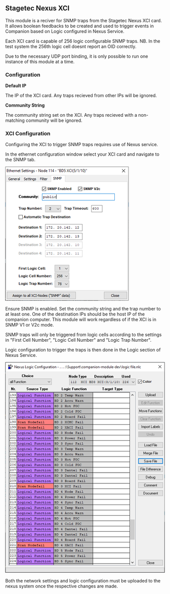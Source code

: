## Stagetec Nexus XCI

This module is a reciver for SNMP traps from the Stagetec Nexus XCI card. It allows boolean feedbacks to be created and used to trigger events in Companion based on Logic configured in Nexus Service.

Each XCI card is capable of 256 logic configurable SNMP traps. NB. In the test system the 256th logic cell doesnt report an OID correctly.

Due to the necessary UDP port binding, it is only possible to run one instance of this module at a time.

### Configuration

**Default IP** 


The IP of the XCI card. Any traps recieved from other IPs will be ignored.

**Community String**


The community string set on the XCI. Any traps recieved with a non-matching community will be ignored.

### XCI Configuration
Configuring the XCI to trigger SNMP traps requires use of Nexus service.

In the ethernet configuration window select your XCI card and navigate to the SNMP tab.

![Network Configuration](images/xci-network-snmp.PNG)

Ensure SNMP is enabled. Set the community string and the trap number to at least one. One of the destination IPs should be the host IP of the companion computer.  This module will work regardless of if the XCI is in SNMP V1 or V2c mode.

SNMP traps will only be triggered from logic cells according to the settings in "First Cell Number", "Logic Cell Number" and "Logic Trap Number".

Logic configuration to trigger the traps is then done in the Logic section of Nexus Service. 

![Logic Configuration](images/nexus-logic.PNG)

Both the network settings and logic configuration must be uploaded to the nexus system once the respective changes are made.